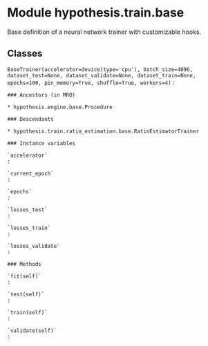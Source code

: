 Module hypothesis.train.base
============================
Base definition of a neural network trainer with customizable hooks.

Classes
-------

`BaseTrainer(accelerator=device(type='cpu'), batch_size=4096, dataset_test=None, dataset_validate=None, dataset_train=None, epochs=100, pin_memory=True, shuffle=True, workers=4)`
:   

    ### Ancestors (in MRO)

    * hypothesis.engine.base.Procedure

    ### Descendants

    * hypothesis.train.ratio_estimation.base.RatioEstimatorTrainer

    ### Instance variables

    `accelerator`
    :

    `current_epoch`
    :

    `epochs`
    :

    `losses_test`
    :

    `losses_train`
    :

    `losses_validate`
    :

    ### Methods

    `fit(self)`
    :

    `test(self)`
    :

    `train(self)`
    :

    `validate(self)`
    :